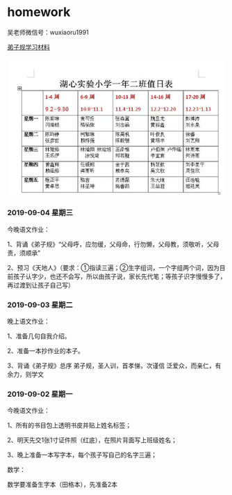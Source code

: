 # homework

吴老师微信号：wuxiaoru1991

[弟子规学习材料](https://www.diziwang.net/pyfy.html)


![值日](/static/zhiri.jpeg)

### 2019-09-04 星期三

今晚语文作业：

1、背诵《弟子规》“父母呼，应勿缓，父母命，行勿懒，父母教，须敬听，父母责，须顺承”

2、预习《天地人》（要求：①指读三遍；②生字组词，一个字组两个词，因为目前孩子认字少，也还不会写，所以由孩子说，家长先代笔；等孩子识字慢慢多了，再过渡到让孩子自己写）

### 2019-09-03 星期二

晚上语文作业：

1、准备几句自我介绍。

2、准备一本抄作业的本子。

3、背诵《弟子规》总序
弟子规，圣人训，首孝悌，次谨信   泛爱众，而亲仁，有余力，则学文

### 2019-09-02 星期一

今晚语文作业：

1、所有的书目包上透明书皮并贴上姓名标签；

2、明天先交1张1寸证件照（红底），在照片背面写上班级姓名；

3、晚上准备一本写字本，每个孩子写自己的名字三遍；

数学：

数学要准备生字本（田格本），先准备2本